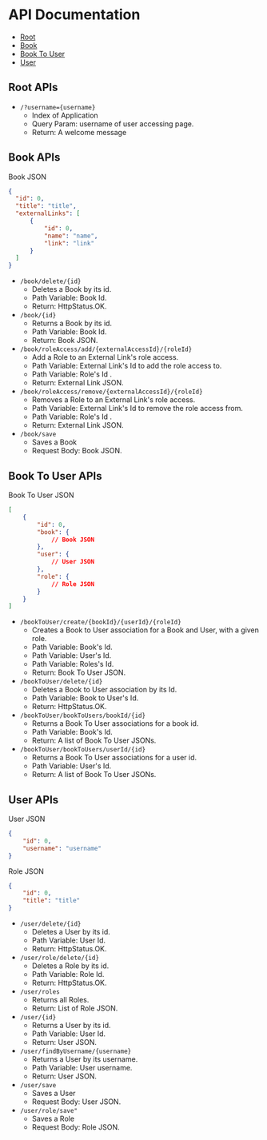 # API Documentation
- [Root](#root-apis)
- [Book](#book-apis)
- [Book To User](#book-to-user-apis)
- [User](#user-apis)

## Root APIs
- `/?username={username}`
  - Index of Application
  - Query Param: username of user accessing page.
  - Return: A welcome message

## Book APIs
Book JSON
```JSON
{
  "id": 0,
  "title": "title",
  "externalLinks": [
      {
          "id": 0,
          "name": "name",
          "link": "link"
      }
  ]
}
```

- `/book/delete/{id}`
  - Deletes a Book by its id.
  - Path Variable: Book Id.
  - Return: HttpStatus.OK.
- `/book/{id}`
  - Returns a Book by its id.
  - Path Variable: Book Id.
  - Return: Book JSON.
- `/book/roleAccess/add/{externalAccessId}/{roleId}`
  - Add a Role to an External Link's role access.
  - Path Variable: External Link's Id to add the role access to.
  - Path Variable: Role's Id .
  - Return: External Link JSON.
- `/book/roleAccess/remove/{externalAccessId}/{roleId}`
  - Removes a Role to an External Link's role access.
  - Path Variable: External Link's Id to remove the role access from.
  - Path Variable: Role's Id .
  - Return: External Link JSON.
- `/book/save`
  - Saves a Book
  - Request Body: Book JSON.
## Book To User APIs
Book To User JSON
```JSON
[
    {
        "id": 0,
        "book": {
            // Book JSON
        },
        "user": {
            // User JSON
        },
        "role": {
            // Role JSON
        }
    }
]
```

- `/bookToUser/create/{bookId}/{userId}/{roleId}`
  - Creates a Book to User association for a Book and User, with a given role.
  - Path Variable: Book's Id.
  - Path Variable: User's Id.
  - Path Variable: Roles's Id.
  - Return: Book To User JSON.
- `/bookToUser/delete/{id}`
  - Deletes a Book to User association by its Id.
  - Path Variable: Book to User's Id.
  - Return: HttpStatus.OK.
- `/bookToUser/bookToUsers/bookId/{id}`
  - Returns a Book To User associations for a book id.
  - Path Variable: Book's Id.
  - Return: A list of Book To User JSONs.
- `/bookToUser/bookToUsers/userId/{id}`
  - Returns a Book To User associations for a user id.
  - Path Variable: User's Id.
  - Return: A list of Book To User JSONs.

## User APIs
User JSON
```JSON
{
    "id": 0,
    "username": "username"
}
```

Role JSON
```JSON
{
    "id": 0,
    "title": "title"
}
```

- `/user/delete/{id}`
  - Deletes a User by its id.
  - Path Variable: User Id.
  - Return: HttpStatus.OK.
- `/user/role/delete/{id}`
  - Deletes a Role by its id.
  - Path Variable: Role Id.
  - Return: HttpStatus.OK.
- `/user/roles`
  - Returns all Roles.
  - Return: List of Role JSON.
- `/user/{id}`
  - Returns a User by its id.
  - Path Variable: User Id.
  - Return: User JSON.
- `/user/findByUsername/{username}`
  - Returns a User by its username.
  - Path Variable: User username.
  - Return: User JSON.
- `/user/save`
  - Saves a User
  - Request Body: User JSON.
- `/user/role/save"`
  - Saves a Role
  - Request Body: Role JSON.